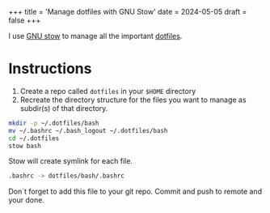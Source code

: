 +++
title = 'Manage dotfiles with GNU Stow'
date = 2024-05-05
draft = false
+++

I use [GNU stow](https://www.gnu.org/software/stow/) to manage all the important [dotfiles](https://dotfiles.github.io/).

# Instructions

1. Create a repo called `dotfiles` in your `$HOME` directory
2. Recreate the directory structure for the files you want to manage as subdir(s) of that directory.

```bash
mkdir -p ~/.dotfiles/bash
mv ~/.bashrc ~/.bash_logout ~/.dotfiles/bash
cd ~/.dotfiles
stow bash
```

Stow will create symlink for each file.

```bash
.bashrc -> dotfiles/bash/.bashrc
```

Don´t forget to add this file to your git repo. Commit and push to remote and your done.
